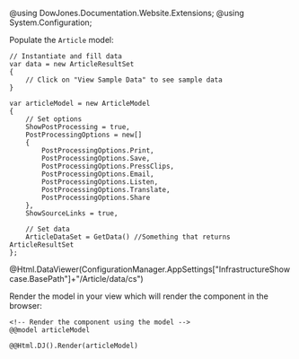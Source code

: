 ﻿@using DowJones.Documentation.Website.Extensions;
@using System.Configuration;

Populate the `Article` model:

	// Instantiate and fill data
	var data = new ArticleResultSet
	{
		// Click on "View Sample Data" to see sample data
	}

	var articleModel = new ArticleModel
	{
		// Set options
		ShowPostProcessing = true,
		PostProcessingOptions = new[]
		{
    		PostProcessingOptions.Print,
    		PostProcessingOptions.Save,
    		PostProcessingOptions.PressClips,
    		PostProcessingOptions.Email, 
    		PostProcessingOptions.Listen,
    		PostProcessingOptions.Translate,
    		PostProcessingOptions.Share
		},
		ShowSourceLinks = true,

		// Set data
		ArticleDataSet = GetData() //Something that returns ArticleResultSet
	};
	
@Html.DataViewer(ConfigurationManager.AppSettings["InfrastructureShowcase.BasePath"]+"/Article/data/cs")

Render the model in your view which will render the component in the browser:

	<!-- Render the component using the model -->
	@@model articleModel

	@@Html.DJ().Render(articleModel)
	

